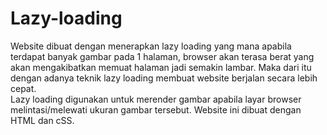 # Lazy-loading

Website dibuat dengan menerapkan lazy loading yang mana apabila terdapat banyak gambar pada 1 halaman, browser akan terasa berat yang akan mengakibatkan memuat halaman jadi semakin lambar. Maka dari itu dengan adanya teknik lazy loading membuat website berjalan secara lebih cepat.<br>
Lazy loading digunakan untuk merender gambar apabila layar browser melintasi/melewati ukuran gambar tersebut.
Website ini dibuat dengan HTML dan cSS.
